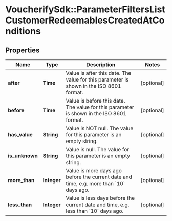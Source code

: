 # VoucherifySdk::ParameterFiltersListCustomerRedeemablesCreatedAtConditions

## Properties

| Name | Type | Description | Notes |
| ---- | ---- | ----------- | ----- |
| **after** | **Time** | Value is after this date. The value for this parameter is shown in the ISO 8601 format. | [optional] |
| **before** | **Time** | Value is before this date. The value for this parameter is shown in the ISO 8601 format. | [optional] |
| **has_value** | **String** | Value is NOT null. The value for this parameter is an empty string. | [optional] |
| **is_unknown** | **String** | Value is null. The value for this parameter is an empty string. | [optional] |
| **more_than** | **Integer** | Value is more days ago before the current date and time, e.g. more than &#x60;10&#x60; days ago. | [optional] |
| **less_than** | **Integer** | Value is less days before the current date and time, e.g. less than &#x60;10&#x60; days ago. | [optional] |

